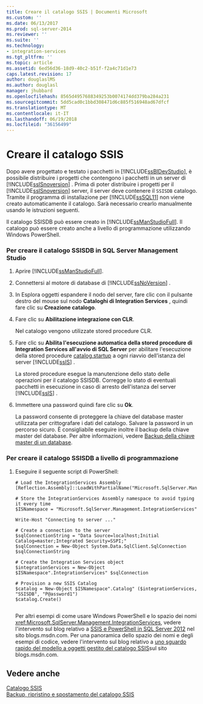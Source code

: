 ```yaml
---
title: Creare il catalogo SSIS | Documenti Microsoft
ms.custom: ''
ms.date: 06/13/2017
ms.prod: sql-server-2014
ms.reviewer: ''
ms.suite: ''
ms.technology:
- integration-services
ms.tgt_pltfrm: ''
ms.topic: article
ms.assetid: 6ed56d36-18d9-40c2-b51f-f2a4c71d1e73
caps.latest.revision: 17
author: douglaslMS
ms.author: douglasl
manager: jhubbard
ms.openlocfilehash: 8565d4957688349253b0074174dd379ba284a231
ms.sourcegitcommit: 5dd5cad0c1bbd308471d6c885f516948ad67dfcf
ms.translationtype: MT
ms.contentlocale: it-IT
ms.lasthandoff: 06/19/2018
ms.locfileid: "36156499"
---
```

# <a name="create-the-ssis-catalog"></a>Creare il catalogo SSIS
  Dopo avere progettato e testato i pacchetti in [!INCLUDE[ssBIDevStudio](../includes/ssbidevstudio-md.md)], è possibile distribuire i progetti che contengono i pacchetti in un server di [!INCLUDE[ssISnoversion](../includes/ssisnoversion-md.md)] . Prima di poter distribuire i progetti per il [!INCLUDE[ssISnoversion](../includes/ssisnoversion-md.md)] server, il server deve contenere il `SSISDB` catalogo. Tramite il programma di installazione per [!INCLUDE[ssSQL11](../includes/sssql11-md.md)] non viene creato automaticamente il catalogo. Sarà necessario crearlo manualmente usando le istruzioni seguenti.  
  
 Il catalogo SSISDB può essere creato in [!INCLUDE[ssManStudioFull](../includes/ssmanstudiofull-md.md)]. Il catalogo può essere creato anche a livello di programmazione utilizzando Windows PowerShell.  
  
### <a name="to-create-the-ssisdb-catalog-in-sql-server-management-studio"></a>Per creare il catalogo SSISDB in SQL Server Management Studio  
  
1.  Aprire [!INCLUDE[ssManStudioFull](../includes/ssmanstudiofull-md.md)].  
  
2.  Connettersi al motore di database di [!INCLUDE[ssNoVersion](../includes/ssnoversion-md.md)] .  
  
3.  In Esplora oggetti espandere il nodo del server, fare clic con il pulsante destro del mouse sul nodo **Cataloghi di Integration Services** , quindi fare clic su **Creazione catalogo**.  
  
4.  Fare clic su **Abilitazione integrazione con CLR**.  
  
     Nel catalogo vengono utilizzate stored procedure CLR.  
  
5.  Fare clic su **Abilita l'esecuzione automatica della stored procedure di Integration Services all'avvio di SQL Server** per abilitare l'esecuzione della stored procedure [catalog.startup](/sql/integration-services/system-stored-procedures/catalog-startup) a ogni riavvio dell’istanza del server [!INCLUDE[ssIS](../includes/ssis-md.md)] .  
  
     La stored procedure esegue la manutenzione dello stato delle operazioni per il catalogo SSISDB. Corregge lo stato di eventuali pacchetti in esecuzione in caso di arresto dell'istanza del server [!INCLUDE[ssIS](../includes/ssis-md.md)] .  
  
6.  Immettere una password quindi fare clic su **Ok**.  
  
     La password consente di proteggere la chiave del database master utilizzata per crittografare i dati del catalogo. Salvare la password in un percorso sicuro. È consigliabile eseguire inoltre il backup della chiave master del database. Per altre informazioni, vedere [Backup della chiave master di un database](../relational-databases/security/encryption/back-up-a-database-master-key.md).  
  
### <a name="to-create-the-ssisdb-catalog-programmatically"></a>Per creare il catalogo SSISDB a livello di programmazione  
  
1.  Eseguire il seguente script di PowerShell:  
  
    ```  
    # Load the IntegrationServices Assembly  
    [Reflection.Assembly]::LoadWithPartialName("Microsoft.SqlServer.Management.IntegrationServices")  
  
    # Store the IntegrationServices Assembly namespace to avoid typing it every time  
    $ISNamespace = "Microsoft.SqlServer.Management.IntegrationServices"  
  
    Write-Host "Connecting to server ..."  
  
    # Create a connection to the server  
    $sqlConnectionString = "Data Source=localhost;Initial Catalog=master;Integrated Security=SSPI;"  
    $sqlConnection = New-Object System.Data.SqlClient.SqlConnection $sqlConnectionString  
  
    # Create the Integration Services object  
    $integrationServices = New-Object $ISNamespace".IntegrationServices" $sqlConnection  
  
    # Provision a new SSIS Catalog  
    $catalog = New-Object $ISNamespace".Catalog" ($integrationServices, "SSISDB", "P@assword1")  
    $catalog.Create()  
  
    ```  
  
     Per altri esempi di come usare Windows PowerShell e lo spazio dei nomi <xref:Microsoft.SqlServer.Management.IntegrationServices>, vedere l'intervento sul blog relativo a [SSIS e PowerShell in SQL Server 2012](http://go.microsoft.com/fwlink/?LinkId=242539) nel sito blogs.msdn.com. Per una panoramica dello spazio dei nomi e degli esempi di codice, vedere l'intervento sul blog relativo a [uno sguardo rapido del modello a oggetti gestito del catalogo SSIS](http://go.microsoft.com/fwlink/?LinkId=254267)sul sito blogs.msdn.com.  
  
## <a name="see-also"></a>Vedere anche  
 [Catalogo SSIS](catalog/ssis-catalog.md)   
 [Backup, ripristino e spostamento del catalogo SSIS](../../2014/integration-services/backup-restore-and-move-the-ssis-catalog.md)  
  
  
